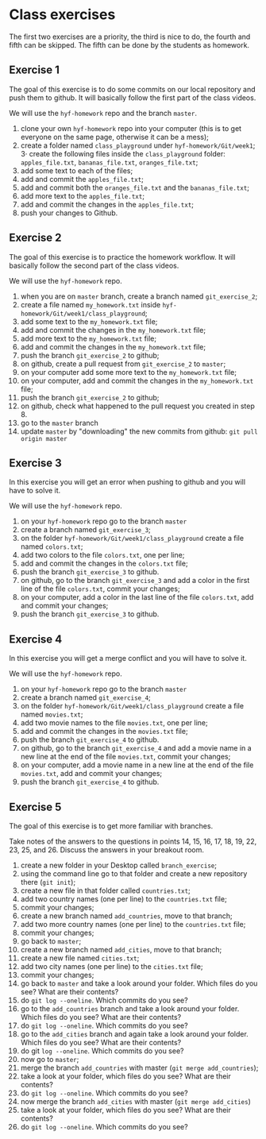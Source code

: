 # Class exercises

The first two exercises are a priority, the third is nice to do, the fourth and fifth can be skipped. The fifth can be done by the students as homework.


## Exercise 1

The goal of this exercise is to do some commits on our local repository and push them to github.
It will basically follow the first part of the class videos.

We will use the `hyf-homework` repo and the branch `master`.

1. clone your own `hyf-homework` repo into your computer (this is to get everyone on the same page, otherwise it can be a mess);
2. create a folder named `class_playground` under `hyf-homework/Git/week1`;
3· create the following files inside the `class_playground` folder: `apples_file.txt`, `bananas_file.txt`, `oranges_file.txt`;
4. add some text to each of the files;
5. add and commit the `apples_file.txt`;
6. add and commit both the `oranges_file.txt` and the `bananas_file.txt`;
7. add more text to the `apples_file.txt`;
8. add and commit the changes in the `apples_file.txt`;
7. push your changes to Github.



## Exercise 2

The goal of this exercise is to practice the homework workflow.
It will basically follow the second part of the class videos.

We will use the `hyf-homework` repo.

1. when you are on `master` branch, create a branch named `git_exercise_2`;
2. create a file named `my_homework.txt` inside `hyf-homework/Git/week1/class_playground`;
3. add some text to the `my_homework.txt` file;
4. add and commit the changes in the `my_homework.txt` file;
5. add more text to the `my_homework.txt` file;
6. add and commit the changes in the `my_homework.txt` file;
7. push the branch `git_exercise_2` to github;
8. on github, create a pull request from `git_exercise_2` to `master`;
9. on your computer add some more text to the `my_homework.txt` file;
10. on your computer, add and commit the changes in the `my_homework.txt` file;
11. push the branch `git_exercise_2` to github;
12. on github, check what happened to the pull request you created in step 8.
13. go to the `master` branch
14. update `master` by "downloading" the new commits from github: `git pull origin master` 



## Exercise 3

In this exercise you will get an error when pushing to github and you will have to solve it.

We will use the `hyf-homework` repo.

1. on your `hyf-homework` repo go to the branch `master`
2. create a branch named `git_exercise_3`;
3. on the folder `hyf-homework/Git/week1/class_playground` create a file named `colors.txt`;
4. add two colors to the file `colors.txt`, one per line;
5. add and commit the changes in the `colors.txt` file;
6. push the branch `git_exercise_3` to github.
7. on github, go to the branch `git_exercise_3` and add a color in the first line of the file `colors.txt`, commit your changes;
8. on your computer, add a color in the last line of the file `colors.txt`, add and commit your changes;
9. push the branch `git_exercise_3` to github.



## Exercise 4

In this exercise you will get a merge conflict and you will have to solve it.

We will use the `hyf-homework` repo.

1. on your `hyf-homework` repo go to the branch `master`
2. create a branch named `git_exercise_4`;
3. on the folder `hyf-homework/Git/week1/class_playground` create a file named `movies.txt`;
4. add two movie names to the file `movies.txt`, one per line;
5. add and commit the changes in the `movies.txt` file;
6. push the branch `git_exercise_4` to github.
7. on github, go to the branch `git_exercise_4` and add a movie name in a new line at the end of the file `movies.txt`, commit your changes;
8. on your computer, add a movie name in a new line at the end of the file `movies.txt`, add and commit your changes;
9. push the branch `git_exercise_4` to github.



## Exercise 5

The goal of this exercise is to get more familiar with branches.

Take notes of the answers to the questions in points 14, 15, 16, 17, 18, 19, 22, 23, 25, and 26. Discuss the answers in your breakout room.


1. create a new folder in your Desktop called `branch_exercise`;
2. using the command line go to that folder and create a new repository there (`git init`);
3. create a new file in that folder called `countries.txt`;
4. add two country names (one per line) to the `countries.txt` file;
5. commit your changes;
6. create a new branch named `add_countries`, move to that branch;
7. add two more country names (one per line) to the `countries.txt` file;
8. commit your changes;
9. go back to `master`;
10. create a new branch named `add_cities`, move to that branch;
11. create a new file named `cities.txt`;
12. add two city names (one per line) to the `cities.txt` file;
13. commit your changes;
14. go back to `master` and take a look around your folder. Which files do you see? What are their contents?
15. do `git log --oneline`. Which commits do you see?
16. go to the `add_countries` branch and take a look around your folder. Which files do you see? What are their contents?
17. do `git log --oneline`. Which commits do you see?
18. go to the `add_cities` branch and again take a look around your folder. Which files do you see? What are their contents?
19. do git `log --oneline`. Which commits do you see?
20. now go to `master`;
21. merge the branch `add_countries` with master (`git merge add_countries`);
22. take a look at your folder, which files do you see? What are their contents?
23. do `git log --oneline`. Which commits do you see?
24. now merge the branch `add_cities` with master (`git merge add_cities`)
25. take a look at your folder, which files do you see? What are their contents?
26. do `git log --oneline`. Which commits do you see?
